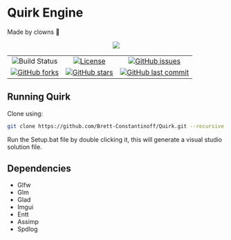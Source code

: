 # Quirk Engine
Made by clowns :clown_face:

<div align="center" style="margin: 0; padding: 0;">
    <img src="https://github.com/Brett-Constantinoff/Quirk/assets/8497211/422206f3-a907-4fdb-a070-bcd8a4bc4bdb">
    <table>
      <tr>
        <td align="center">
          <img src="https://github.com/Brett-Constantinoff/Quirk/actions/workflows/ci.yml/badge.svg" alt="Build Status">
        </td>
        <td align="center">
          <a href="LICENSE">
            <img src="https://img.shields.io/github/license/Brett-Constantinoff/Quirk.svg" alt="License">
          </a>
        </td>
        <td align="center">
          <a href="https://github.com/Brett-Constantinoff/Quirk/issues">
            <img src="https://img.shields.io/github/issues/Brett-Constantinoff/Quirk.svg" alt="GitHub issues">
          </a>
        </td>
      </tr>
      <tr>
        <td align="center">
          <a href="https://github.com/Brett-Constantinoff/Quirk/network">
            <img src="https://img.shields.io/github/forks/Brett-Constantinoff/Quirk.svg" alt="GitHub forks">
          </a>
        </td>
        <td align="center">
          <a href="https://github.com/Brett-Constantinoff/Quirk/stargazers">
            <img src="https://img.shields.io/github/stars/Brett-Constantinoff/Quirk.svg" alt="GitHub stars">
          </a>
        </td>
        <td align="center">
          <a href="https://github.com/Brett-Constantinoff/Quirk/commits/main">
            <img src="https://img.shields.io/github/last-commit/Brett-Constantinoff/Quirk.svg" alt="GitHub last commit">
          </a>
        </td>
      </tr>
    </table>
</div>

## Running Quirk

Clone using:

```sh
git clone https://github.com/Brett-Constantinoff/Quirk.git --recursive
```

Run the Setup.bat file by double clicking it, this will generate a visual studio solution file.

## Dependencies
* Glfw
* Glm
* Glad
* Imgui
* Entt
* Assimp
* Spdlog
